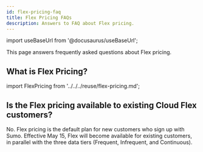 ```yaml
---
id: flex-pricing-faq
title: Flex Pricing FAQs
description: Answers to FAQ about Flex pricing.
---
```


import useBaseUrl from '@docusaurus/useBaseUrl';

This page answers frequently asked questions about Flex pricing. 

## What is Flex Pricing?

import FlexPricing from '../../../reuse/flex-pricing.md';

<FlexPricing/>

## Is the Flex pricing available to existing Cloud Flex customers?

No. Flex pricing is the default plan for new customers who sign up with Sumo. Effective May 15, Flex will become available for existing customers, in parallel with the three data tiers (Frequent, Infrequent, and Continuous).

## 